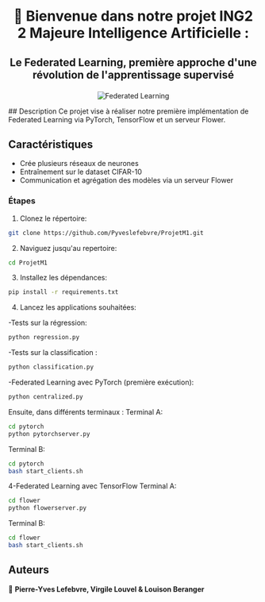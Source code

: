 # <p align="center">👋 Bienvenue dans notre projet ING2 2 Majeure Intelligence Artificielle :</p>

## <p align="center">Le Federated Learning, première approche d'une révolution de l'apprentissage supervisé</p>


<p align="center">
  <img src="https://miro.medium.com/v2/resize:fit:828/format:webp/1*nMG4NRWj8hp3qTgTtOZwyA.png" alt="Federated Learning">
</p>
## Description
Ce projet vise à réaliser notre première implémentation de Federated Learning via PyTorch, TensorFlow et un serveur Flower.

## Caractéristiques
- Crée plusieurs réseaux de neurones 
- Entraînement sur le dataset CIFAR-10
- Communication et agrégation des modèles via un serveur Flower


### Étapes

1. Clonez le répertoire:
```bash
git clone https://github.com/Pyveslefebvre/ProjetM1.git
```
2. Naviguez jusqu'au repertoire:
```bash
cd ProjetM1
```
3. Installez les dépendances:
```bash
pip install -r requirements.txt
```
4. Lancez les applications souhaitées:

  -Tests sur la régression:
```bash
python regression.py
```
  -Tests sur la classification :
```bash
python classification.py
```
  -Federated Learning avec PyTorch (première exécution):
```bash
python centralized.py
```
  Ensuite, dans différents terminaux :
  Terminal A:
```bash
cd pytorch
python pytorchserver.py
```
  Terminal B:
```bash
cd pytorch
bash start_clients.sh
```
4-Federated Learning avec TensorFlow
  Terminal A:
```bash
cd flower
python flowerserver.py
```
  Terminal B:
```bash
cd flower
bash start_clients.sh
```

## Auteurs

👤 **Pierre-Yves Lefebvre, Virgile Louvel & Louison Beranger**
